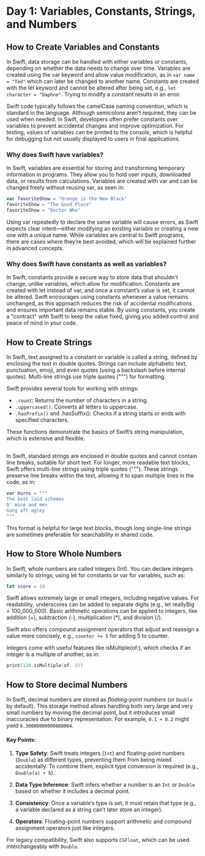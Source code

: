 # Day 1:  Variables, Constants, Strings, and Numbers

## How to Create Variables and Constants


In Swift, data storage can be handled with either variables or constants, depending on whether the data needs to change over time. Variables are created using the var keyword and allow value modification, as in ```var name = "Ted"``` which can later be changed to another name. Constants are created with the let keyword and cannot be altered after being set, e.g., ```let character = "Daphne"```. Trying to modify a constant results in an error.

Swift code typically follows the camelCase naming convention, which is standard in the language. Although semicolons aren’t required, they can be used when needed. In Swift, developers often prefer constants over variables to prevent accidental changes and improve optimization. For testing, values of variables can be printed to the console, which is helpful for debugging but not usually displayed to users in final applications.

### Why does Swift have variables?

In Swift, variables are essential for storing and transforming temporary information in programs. They allow you to hold user inputs, downloaded data, or results from calculations. Variables are created with var and can be changed freely without reusing var, as seen in:

```swift
var favoriteShow = "Orange is the New Black"
favoriteShow = "The Good Place"
favoriteShow = "Doctor Who"
```

Using var repeatedly to declare the same variable will cause errors, as Swift expects clear intent—either modifying an existing variable or creating a new one with a unique name. While variables are central to Swift programs, there are cases where they’re best avoided, which will be explained further in advanced concepts.

### Why does Swift have constants as well as variables?

In Swift, constants provide a secure way to store data that shouldn't change, unlike variables, which allow for modification. Constants are created with let instead of var, and once a constant’s value is set, it cannot be altered. Swift encourages using constants whenever a value remains unchanged, as this approach reduces the risk of accidental modifications and ensures important data remains stable. By using constants, you create a "contract" with Swift to keep the value fixed, giving you added control and peace of mind in your code.

## How to Create Strings

In Swift, text assigned to a constant or variable is called a string, defined by enclosing the text in double quotes. Strings can include alphabetic text, punctuation, emoji, and even quotes (using a backslash before internal quotes). Multi-line strings use triple quotes (""") for formatting.

Swift provides several tools for working with strings:

- ```.count```: Returns the number of characters in a string.
- ```.uppercased()```: Converts all letters to uppercase.
- ```.hasPrefix()``` and .hasSuffix(): Checks if a string starts or ends with specified characters.

These functions demonstrate the basics of Swift’s string manipulation, which is extensive and flexible.

## 

In Swift, standard strings are enclosed in double quotes and cannot contain line breaks, suitable for short text. For longer, more readable text blocks, Swift offers multi-line strings using triple quotes ("""). These strings preserve line breaks within the text, allowing it to span multiple lines in the code, as in:

```swift
var burns = """
The best laid schemes
O’ mice and men
Gang aft agley
"""
```
This format is helpful for large text blocks, though long single-line strings are sometimes preferable for searchability in shared code.

## How to Store Whole Numbers

In Swift, whole numbers are called integers (Int). You can declare integers similarly to strings, using let for constants or var for variables, such as:

```swift
let score = 10
```

Swift allows extremely large or small integers, including negative values. For readability, underscores can be added to separate digits (e.g., let reallyBig = 100_000_000). Basic arithmetic operations can be applied to integers, like addition (+), subtraction (-), multiplication (*), and division (/).

Swift also offers compound assignment operators that adjust and reassign a value more concisely, e.g., ```counter += 5``` for adding 5 to counter.

Integers come with useful features like isMultiple(of:), which checks if an integer is a multiple of another, as in:

```swift
print(120.isMultiple(of: 3))
```

## How to Store decimal Numbers

In Swift, decimal numbers are stored as *floating-point numbers* (or `Double` by default). This storage method allows handling both very large and very small numbers by moving the decimal point, but it introduces small inaccuracies due to binary representation. For example, `0.1 + 0.2` might yield `0.30000000000000004`.

#### Key Points:

1. **Type Safety**: Swift treats integers (`Int`) and floating-point numbers (`Double`) as different types, preventing them from being mixed accidentally. To combine them, explicit type conversion is required (e.g., `Double(a) + b`).

2. **Data Type Inference**: Swift infers whether a number is an `Int` or `Double` based on whether it includes a decimal point.

3. **Consistency**: Once a variable’s type is set, it must retain that type (e.g., a variable declared as a string can’t later store an integer).

4. **Operators**: Floating-point numbers support arithmetic and compound assignment operators just like integers.

For legacy compatibility, Swift also supports `CGFloat`, which can be used interchangeably with `Double`.



